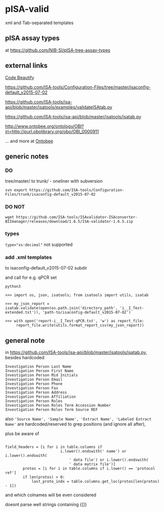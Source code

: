 # pISA-valid
xml and Tab-separated templates

## pISA assay types

at <https://github.com/NIB-SI/pISA-tree-assay-types>


## external links

[Code Beautify](https://codebeautify.org/)

<https://github.com/ISA-tools/Configuration-Files/tree/master/isaconfig-default_v2015-07-02>

<https://github.com/ISA-tools/isa-api/blob/master/isatools/examples/validateISAtab.py>

<https://github.com/ISA-tools/isa-api/blob/master/isatools/isatab.py>

<http://www.ontobee.org/ontology/OBI?iri=http://purl.obolibrary.org/obo/OBI_0000911> 

... and more at [Ontobee](http://www.ontobee.org)


## generic notes

### DO 

tree/master/ to trunk/ - oneliner with subversion

```svn export https://github.com/ISA-tools/Configuration-Files/trunk/isaconfig-default_v2015-07-02```

### DO NOT

```wget https://github.com/ISA-tools/ISAvalidator-ISAconverter-BIImanager/releases/download/1.6.5/ISA-validator-1.6.5.zip```

### types

```type="xs:decimal"``` not supported

### add .xml templates

to isaconfig-default_v2015-07-02 subdir

and call for e.g. qPCR set

```
python3

>>> import os, json, isatools; from isatools import utils, isatab

>>> my_json_report = isatab.validate(open(os.path.join('directory_path', 'i__I_Test-extended.txt')), 'path-to/isaconfig-default_v2015-07-02')

>>> with open('report-i__I_Test-qPCR.txt', 'w') as report_file:
     report_file.write(utils.format_report_csv(my_json_report))
```


## general note

in <https://github.com/ISA-tools/isa-api/blob/master/isatools/isatab.py>, besides hardcoded 
```
Investigation Person Last Name
Investigation Person First Name
Investigation Person Mid Initials
Investigation Person Email
Investigation Person Phone
Investigation Person Fax
Investigation Person Address
Investigation Person Affiliation
Investigation Person Roles
Investigation Person Roles Term Accession Number
Investigation Person Roles Term Source REF
```

also ```'Source Name', 'Sample Name', 'Extract Name', 'Labeled Extract Name'``` are hardcoded/reserved to grep positions (and ignore all after),

plus be aware of

```

field_headers = [i for i in table.columns if
                         i.lower().endswith(' name') or i.lower().endswith(
                             ' data file') or i.lower().endswith(
                             ' data matrix file')]
        protos = [i for i in table.columns if i.lower() == 'protocol ref']
        if len(protos) > 0:
            last_proto_indx = table.columns.get_loc(protos[len(protos) - 1])

``` 
and which colnames will be even considered


doesnt parse well strings containing {[]}


